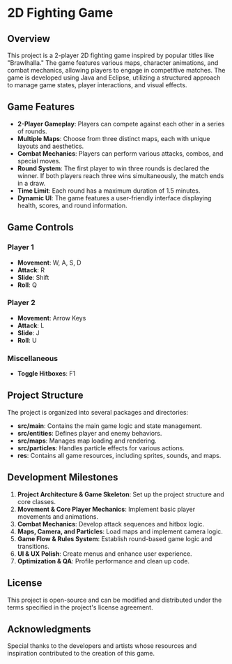 # 2D Fighting Game

## Overview
This project is a 2-player 2D fighting game inspired by popular titles like "Brawlhalla." The game features various maps, character animations, and combat mechanics, allowing players to engage in competitive matches. The game is developed using Java and Eclipse, utilizing a structured approach to manage game states, player interactions, and visual effects.

## Game Features
- **2-Player Gameplay**: Players can compete against each other in a series of rounds.
- **Multiple Maps**: Choose from three distinct maps, each with unique layouts and aesthetics.
- **Combat Mechanics**: Players can perform various attacks, combos, and special moves.
- **Round System**: The first player to win three rounds is declared the winner. If both players reach three wins simultaneously, the match ends in a draw.
- **Time Limit**: Each round has a maximum duration of 1.5 minutes.
- **Dynamic UI**: The game features a user-friendly interface displaying health, scores, and round information.

## Game Controls
### Player 1
- **Movement**: W, A, S, D
- **Attack**: R
- **Slide**: Shift
- **Roll**: Q

### Player 2
- **Movement**: Arrow Keys
- **Attack**: L
- **Slide**: J
- **Roll**: U

### Miscellaneous
- **Toggle Hitboxes**: F1

## Project Structure
The project is organized into several packages and directories:
- **src/main**: Contains the main game logic and state management.
- **src/entities**: Defines player and enemy behaviors.
- **src/maps**: Manages map loading and rendering.
- **src/particles**: Handles particle effects for various actions.
- **res**: Contains all game resources, including sprites, sounds, and maps.

## Development Milestones
1. **Project Architecture & Game Skeleton**: Set up the project structure and core classes.
2. **Movement & Core Player Mechanics**: Implement basic player movements and animations.
3. **Combat Mechanics**: Develop attack sequences and hitbox logic.
4. **Maps, Camera, and Particles**: Load maps and implement camera logic.
5. **Game Flow & Rules System**: Establish round-based game logic and transitions.
6. **UI & UX Polish**: Create menus and enhance user experience.
7. **Optimization & QA**: Profile performance and clean up code.

## License
This project is open-source and can be modified and distributed under the terms specified in the project's license agreement. 

## Acknowledgments
Special thanks to the developers and artists whose resources and inspiration contributed to the creation of this game.
